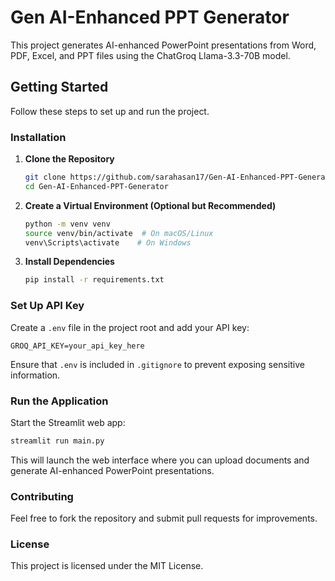 # Gen AI-Enhanced PPT Generator

This project generates AI-enhanced PowerPoint presentations from Word, PDF, Excel, and PPT files using the ChatGroq Llama-3.3-70B model.

## Getting Started

Follow these steps to set up and run the project.

### **Installation**
1. **Clone the Repository**
   ```bash
   git clone https://github.com/sarahasan17/Gen-AI-Enhanced-PPT-Generator.git
   cd Gen-AI-Enhanced-PPT-Generator
   ```

2. **Create a Virtual Environment (Optional but Recommended)**
   ```bash
   python -m venv venv
   source venv/bin/activate  # On macOS/Linux
   venv\Scripts\activate    # On Windows
   ```

3. **Install Dependencies**
   ```bash
   pip install -r requirements.txt
   ```

### **Set Up API Key**
Create a `.env` file in the project root and add your API key:
```
GROQ_API_KEY=your_api_key_here
```

Ensure that `.env` is included in `.gitignore` to prevent exposing sensitive information.

### **Run the Application**
Start the Streamlit web app:
```bash
streamlit run main.py
```

This will launch the web interface where you can upload documents and generate AI-enhanced PowerPoint presentations.

### **Contributing**
Feel free to fork the repository and submit pull requests for improvements.

### **License**
This project is licensed under the MIT License.

